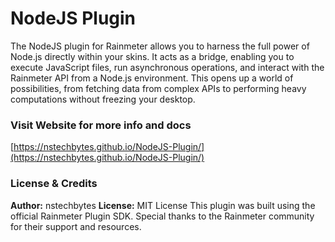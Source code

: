 
# NodeJS Plugin

The NodeJS plugin for Rainmeter allows you to harness the full power of Node.js directly within your skins. It acts as a bridge, enabling you to execute JavaScript files, run asynchronous operations, and interact with the Rainmeter API from a Node.js environment. This opens up a world of possibilities, from fetching data from complex APIs to performing heavy computations without freezing your desktop.

### Visit Website for more info and docs

[https://nstechbytes.github.io/NodeJS-Plugin/](https://nstechbytes.github.io/NodeJS-Plugin/)

### License & Credits

**Author:** nstechbytes
**License:** MIT License
This plugin was built using the official Rainmeter Plugin SDK. Special thanks to the Rainmeter community for their support and resources.
